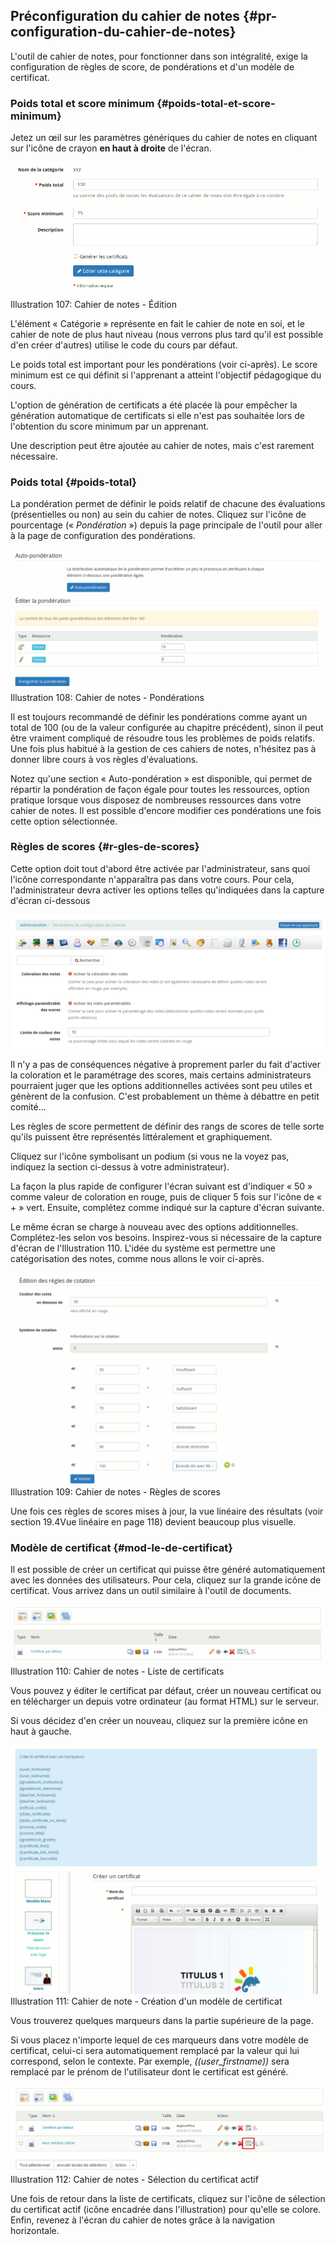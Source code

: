 ## Préconfiguration du cahier de notes {#pr-configuration-du-cahier-de-notes}

L&#039;outil de cahier de notes, pour fonctionner dans son intégralité, exige la configuration de règles de score, de pondérations et d&#039;un modèle de certificat.

### Poids total et score minimum {#poids-total-et-score-minimum}

Jetez un œil sur les paramètres génériques du cahier de notes en cliquant sur l&#039;icône de crayon **en haut à droite** de l&#039;écran.

![](../assets/image168.png)Illustration 107: Cahier de notes - Édition

L&#039;élément « Catégorie » représente en fait le cahier de note en soi, et le cahier de note de plus haut niveau (nous verrons plus tard qu&#039;il est possible d&#039;en créer d&#039;autres) utilise le code du cours par défaut.

Le poids total est important pour les pondérations (voir ci-après). Le score minimum est ce qui définit si l&#039;apprenant a atteint l&#039;objectif pédagogique du cours.

L&#039;option de génération de certificats a été placée là pour empêcher la génération automatique de certificats si elle n&#039;est pas souhaitée lors de l&#039;obtention du score minimum par un apprenant.

Une description peut être ajoutée au cahier de notes, mais c&#039;est rarement nécessaire.

### Poids total {#poids-total}

La pondération permet de définir le poids relatif de chacune des évaluations (présentielles ou non) au sein du cahier de notes. Cliquez sur l&#039;icône de pourcentage (« _Pondération_ ») depuis la page principale de l&#039;outil pour aller à la page de configuration des pondérations.

![](../assets/image169.png)Illustration 108: Cahier de notes - Pondérations

Il est toujours recommandé de définir les pondérations comme ayant un total de 100 (ou de la valeur configurée au chapitre précédent), sinon il peut être vraiment compliqué de résoudre tous les problèmes de poids relatifs. Une fois plus habitué à la gestion de ces cahiers de notes, n&#039;hésitez pas à donner libre cours à vos règles d&#039;évaluations.

Notez qu&#039;une section « Auto-pondération » est disponible, qui permet de répartir la pondération de façon égale pour toutes les ressources, option pratique lorsque vous disposez de nombreuses ressources dans votre cahier de notes. Il est possible d&#039;encore modifier ces pondérations une fois cette option sélectionnée.

### Règles de scores {#r-gles-de-scores}

Cette option doit tout d&#039;abord être activée par l&#039;administrateur, sans quoi l&#039;icône correspondante n&#039;apparaîtra pas dans votre cours. Pour cela, l&#039;administrateur devra activer les options telles qu&#039;indiquées dans la capture d&#039;écran ci-dessous

![](../assets/image170.png)

Il n&#039;y a pas de conséquences négative à proprement parler du fait d&#039;activer la coloration et le paramétrage des scores, mais certains administrateurs pourraient juger que les options additionnelles activées sont peu utiles et génèrent de la confusion. C&#039;est probablement un thème à débattre en petit comité...

Les règles de score permettent de définir des rangs de scores de telle sorte qu&#039;ils puissent être représentés littéralement et graphiquement.

Cliquez sur l&#039;icône symbolisant un podium (si vous ne la voyez pas, indiquez la section ci-dessus à votre administrateur).

La façon la plus rapide de configurer l&#039;écran suivant est d&#039;indiquer « 50 » comme valeur de coloration en rouge, puis de cliquer 5 fois sur l&#039;icône de « + » vert. Ensuite, complétez comme indiqué sur la capture d&#039;écran suivante.

Le même écran se charge à nouveau avec des options additionnelles. Complétez-les selon vos besoins. Inspirez-vous si nécessaire de la capture d&#039;écran de l&#039;Illustration 110. L&#039;idée du système est permettre une catégorisation des notes, comme nous allons le voir ci-après.

![](../assets/image171.png)Illustration 109: Cahier de notes - Règles de scores

Une fois ces règles de scores mises à jour, la vue linéaire des résultats (voir section 19.4Vue linéaire en page 118) devient beaucoup plus visuelle.

### Modèle de certificat {#mod-le-de-certificat}

Il est possible de créer un certificat qui puisse être généré automatiquement avec les données des utilisateurs. Pour cela, cliquez sur la grande icône de certificat. Vous arrivez dans un outil similaire à l&#039;outil de documents.

![](../assets/image172.png)Illustration 110: Cahier de notes - Liste de certificats

Vous pouvez y éditer le certificat par défaut, créer un nouveau certificat ou en télécharger un depuis votre ordinateur (au format HTML) sur le serveur.

Si vous décidez d&#039;en créer un nouveau, cliquez sur la première icône en haut à gauche.

![](../assets/image173.png)Illustration 111: Cahier de note - Création d&#039;un modèle de certificat

Vous trouverez quelques marqueurs dans la partie supérieure de la page.

Si vous placez n&#039;importe lequel de ces marqueurs dans votre modèle de certificat, celui-ci sera automatiquement remplacé par la valeur qui lui correspond, selon le contexte. Par exemple, _((user_firstname))_ sera remplacé par le prénom de l&#039;utilisateur dont le certificat est généré.

![](../assets/image174.png)Illustration 112: Cahier de notes - Sélection du certificat actif

Une fois de retour dans la liste de certificats, cliquez sur l&#039;icône de sélection du certificat actif (icône encadrée dans l&#039;illustration) pour qu&#039;elle se colore. Enfin, revenez à l&#039;écran du cahier de notes grâce à la navigation horizontale.